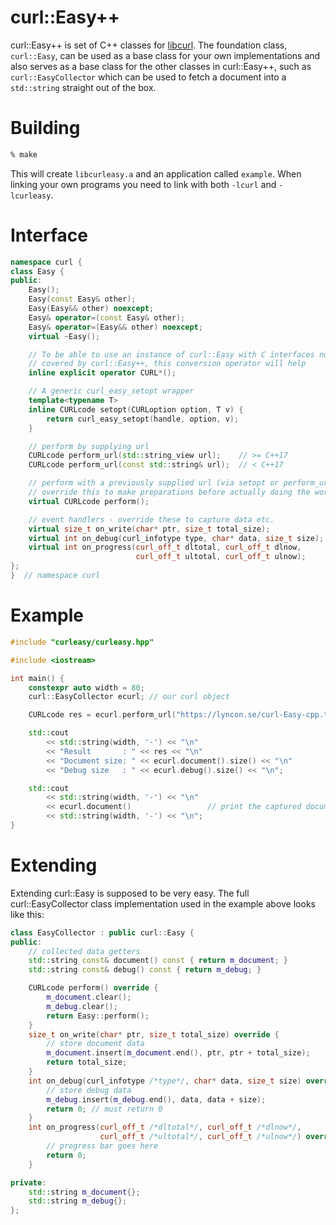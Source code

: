 # curl::Easy++

curl::Easy++ is set of C++ classes for [libcurl](https://github.com/curl/curl). The foundation class, `curl::Easy`, can be used as a base class for your own implementations and also serves as a base class for the other classes in curl::Easy++, such as `curl::EasyCollector` which can be used to fetch a document into a `std::string` straight out of the box.

# Building
```sh
% make
```
This will create `libcurleasy.a` and an application called `example`. When linking your own programs you need to link with both `-lcurl` and `-lcurleasy`.

# Interface
```cpp
namespace curl {
class Easy {
public:
    Easy();
    Easy(const Easy& other);
    Easy(Easy&& other) noexcept;
    Easy& operator=(const Easy& other);
    Easy& operator=(Easy&& other) noexcept;
    virtual ~Easy();

    // To be able to use an instance of curl::Easy with C interfaces not
    // covered by curl::Easy++, this conversion operator will help
    inline explicit operator CURL*();

    // A generic curl_easy_setopt wrapper
    template<typename T>
    inline CURLcode setopt(CURLoption option, T v) {
        return curl_easy_setopt(handle, option, v);
    }

    // perform by supplying url
    CURLcode perform_url(std::string_view url);    // >= C++17
    CURLcode perform_url(const std::string& url);  // < C++17

    // perform with a previously supplied url (via setopt or perform_url)
    // override this to make preparations before actually doing the work
    virtual CURLcode perform();

    // event handlers - override these to capture data etc.
    virtual size_t on_write(char* ptr, size_t total_size);
    virtual int on_debug(curl_infotype type, char* data, size_t size);
    virtual int on_progress(curl_off_t dltotal, curl_off_t dlnow,
                            curl_off_t ultotal, curl_off_t ulnow);
};
}  // namespace curl
```

# Example
```cpp
#include "curleasy/curleasy.hpp"

#include <iostream>

int main() {
    constexpr auto width = 80;
    curl::EasyCollector ecurl; // our curl object

    CURLcode res = ecurl.perform_url("https://lyncon.se/curl-Easy-cpp.txt");

    std::cout
        << std::string(width, '-') << "\n"
        << "Result       : " << res << "\n"
        << "Document size: " << ecurl.document().size() << "\n"
        << "Debug size   : " << ecurl.debug().size() << "\n";

    std::cout
        << std::string(width, '-') << "\n"
        << ecurl.document()                 // print the captured document
        << std::string(width, '-') << "\n";
}
```
# Extending
Extending curl::Easy is supposed to be very easy. The full curl::EasyCollector class implementation used in the example above looks like this:
```cpp
class EasyCollector : public curl::Easy {
public:
    // collected data getters
    std::string const& document() const { return m_document; }
    std::string const& debug() const { return m_debug; }

    CURLcode perform() override {
        m_document.clear();
        m_debug.clear();
        return Easy::perform();
    }
    size_t on_write(char* ptr, size_t total_size) override {
        // store document data
        m_document.insert(m_document.end(), ptr, ptr + total_size);
        return total_size;
    }
    int on_debug(curl_infotype /*type*/, char* data, size_t size) override {
        // store debug data
        m_debug.insert(m_debug.end(), data, data + size);
        return 0; // must return 0
    }
    int on_progress(curl_off_t /*dltotal*/, curl_off_t /*dlnow*/,
                    curl_off_t /*ultotal*/, curl_off_t /*ulnow*/) override {
        // progress bar goes here
        return 0;
    }

private:
    std::string m_document{};
    std::string m_debug{};
};
```
